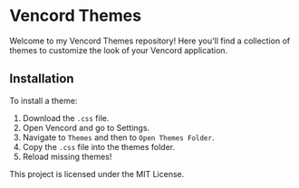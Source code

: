# Vencord Themes

Welcome to my Vencord Themes repository! Here you'll find a collection of themes to customize the look of your Vencord application.

## Installation

To install a theme:

1. Download the `.css` file.
2. Open Vencord and go to Settings.
3. Navigate to `Themes` and then to `Open Themes Folder`.
4. Copy the `.css` file into the themes folder.
5. Reload missing themes!


This project is licensed under the MIT License.
